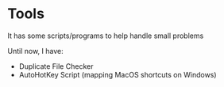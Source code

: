 # Tools
It has some scripts/programs to help handle small problems


Until now, I have:

- Duplicate File Checker
- AutoHotKey Script (mapping MacOS shortcuts on Windows)
